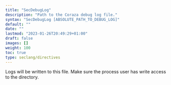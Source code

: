 ```yaml
---
title: "SecDebugLog"
description: "Path to the Coraza debug log file."
syntax: "SecDebugLog [ABSOLUTE_PATH_TO_DEBUG_LOG]"
default: ""
date: ""
lastmod: "2023-01-26T20:49:29+01:00"
draft: false
images: []
weight: 100
toc: true
type: seclang/directives
---
```


Logs will be written to this file. Make sure the process user has write access to the
directory.


